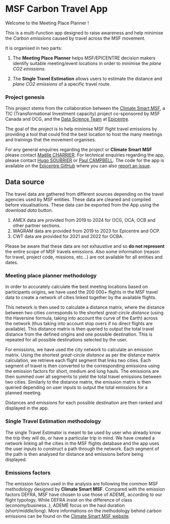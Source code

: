 # MSF Carbon Travel App

Welcome to the Meeting Place Planner ! 

This is a multi-function app designed to raise awareness and help minimise the *Carbon emissions* caused by travel across the MSF movement.

It is organised in two parts: 

1. The **Meeting Place Planner** helps MSF/EPICENTRE decision makers identify suitable meeting/event locations in order to minimise the *plane CO2 emissions*.

2. The **Single Travel Estimation** allows users to estimate the distance and *plane CO2 emissions* of a specific travel route. 

### Project genesis

This project stems from the collaboration between the [Climate Smart MSF](https://msfintl.sharepoint.com/:u:/r/sites/ClimateSmartMSF/SitePages/Main-Page.aspx?csf=1&web=1&e=8t2nc5), a TIC (Transformational Investment capacity) project co-sponsored by MSF Canada and OCG, and the [Data Science Team](https://epicentre-msf.github.io/gallery/) at [Epicentre](https://epicentre.msf.org/). 

The goal of the project is to help minimise MSF flight travel emissions by providing a tool that could find the best location to host the many meetings and trainings that the movement organises.

For any general enquiries regarding the project or **Climate Smart MSF** please contact [Maëlle CHARRIER](mailto:Maelle.CHARRIER@geneva.msf.org). For technical enquiries regarding the app, please contact [Hugo SOUBRIER](mailto:hugo.soubrier@epicentre.msf.org) or [Paul CAMPBELL](mailto:paul.campbell@epicentre.msf.org). The code for the app is available on the [Epicentre GitHub](https://github.com/epicentre-msf/carbon-travel-app) where you can also [report an issue](https://github.com/epicentre-msf/carbon-travel-app/issues).

## Data source 

The travel data are gathered from different sources depending on the travel agencies used by MSF entities. These data are cleaned and compiled before visualisations. These data can be exported from the App using the *download data* button.

1. AMEX data are provided from 2019 to 2024 for OCG, OCA, OCB and other partner sections. 
2. WAGRAM data are provided from 2019 to 2023 for Epicentre and OCP.
3. CWT data are provided for 2021 and 2022 for OCBA. 

Please be aware that these data are not exhaustive and so **do not represent** the entire scope of MSF travels emissions. Also some information (reason for travel, project code, missions, etc...) are not available for all entities and dates. 

### Meeting place planner methodology

In order to accurately calculate the best meeting locations based on participants origins, we have used the 200 000+ flights in the MSF travel data to create a network of cities linked together by the available flights. 

This network is then used to calculate a distance matrix, where the distance between two cities corresponds to the shortest *great-circle distance* (using the Haversine formula, taking into account the curve of the Earth) across the network (thus taking into account stop overs if no direct flights are available). This distance matrix is then queried to output the total travel distance from the defined origins and one possible destination. This is repeated for all possible destinations selected by the user. 

For emissions, we have used the city network to calculate an emission matrix. Using the shortest *great-circle distance* as per the distance matrix calculation, we retrieve each flight segment that links two cities. Each segment of travel is then converted to the corresponding emissions using the emission factors for short, medium and long hauls. The emissions are then summed over all segments to yield the total travel emissions between two cities. Similarly to the distance matrix, the emission matrix is then queried depending on user inputs to output the total emissions for a planned meeting. 

Distances and emissions for each possible destination are then ranked and displayed in the app. 

### Single Travel Estimation methodology

The single Travel Estimator is meant to be used by user who already know the trip they will do, or have a particular trip in mind. We have created a network linking all the cities in the MSF flights database and the app uses the user inputs to construct a path through the network. Each segment of the path is then analysed for distance and emissions before being displayed.

### Emissions factors

The emission factors used in the analysis are following the common MSF methodology designed by **Climate Smart MSF**. Compared with the emission factors DEFRA, MSF have chosen to use those of ADEME, according to our flight typology. While DEFRA insist on the difference of class (economy/business..), ADEME focus on the haul duration (short/middle/long). More informations on the methodology behind carbon emissions can be found on the [Climate Smart MSF website](https://msfintl.sharepoint.com/:u:/r/sites/ClimateSmartMSF/SitePages/Main-Page.aspx?csf=1&web=1&e=8t2nc5).
